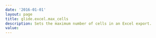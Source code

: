 ```yaml
---
date: '2016-01-01'
layout: page
title: glide.excel.max_cells
description: Sets the maximum number of cells in an Excel export.
value:  
---
```

